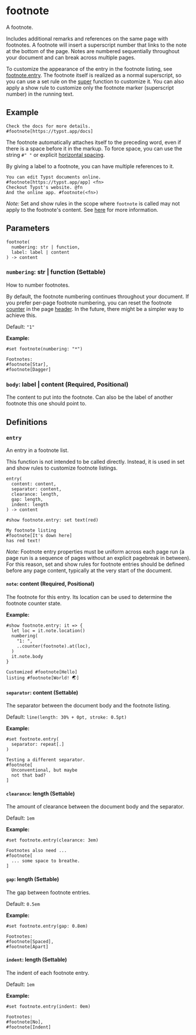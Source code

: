 # footnote

A footnote.

Includes additional remarks and references on the same page with footnotes. A footnote will insert a superscript number that links to the note at the bottom of the page. Notes are numbered sequentially throughout your document and can break across multiple pages.

To customize the appearance of the entry in the footnote listing, see [footnote.entry](/docs/reference/model/footnote/#definitions-entry). The footnote itself is realized as a normal superscript, so you can use a set rule on the [super](/docs/reference/text/super/) function to customize it. You can also apply a show rule to customize only the footnote marker (superscript number) in the running text.

## Example

```typst
Check the docs for more details.
#footnote[https://typst.app/docs]
```

The footnote automatically attaches itself to the preceding word, even if there is a space before it in the markup. To force space, you can use the string `#" "` or explicit [horizontal spacing](/docs/reference/layout/h/).

By giving a label to a footnote, you can have multiple references to it.

```typst
You can edit Typst documents online.
#footnote[https://typst.app/app] <fn>
Checkout Typst's website. @fn
And the online app. #footnote(<fn>)
```

*Note:* Set and show rules in the scope where `footnote` is called may not apply to the footnote's content. See [here](https://github.com/typst/typst/issues/1467#issuecomment-1588799440) for more information.

## Parameters

```
footnote(
  numbering: str | function,
  label: label | content
) -> content
```

### `numbering`: str | function (Settable)

How to number footnotes.

By default, the footnote numbering continues throughout your document. If you prefer per-page footnote numbering, you can reset the footnote [counter](/docs/reference/introspection/counter/) in the page [header](/docs/reference/layout/page/#parameters-header). In the future, there might be a simpler way to achieve this.

Default: `"1"`

**Example:**
```typst
#set footnote(numbering: "*")

Footnotes:
#footnote[Star],
#footnote[Dagger]
```

### `body`: label | content (Required, Positional)

The content to put into the footnote. Can also be the label of another footnote this one should point to.

## Definitions

### `entry`

An entry in a footnote list.

This function is not intended to be called directly. Instead, it is used in set and show rules to customize footnote listings.

```
entry(
  content: content,
  separator: content,
  clearance: length,
  gap: length,
  indent: length
) -> content
```

```typst
#show footnote.entry: set text(red)

My footnote listing
#footnote[It's down here]
has red text!
```

*Note:* Footnote entry properties must be uniform across each page run (a page run is a sequence of pages without an explicit pagebreak in between). For this reason, set and show rules for footnote entries should be defined before any page content, typically at the very start of the document.

#### `note`: content (Required, Positional)

The footnote for this entry. Its location can be used to determine the footnote counter state.

**Example:**
```typst
#show footnote.entry: it => {
  let loc = it.note.location()
  numbering(
    "1: ",
    ..counter(footnote).at(loc),
  )
  it.note.body
}

Customized #footnote[Hello]
listing #footnote[World! 🌏]
```

#### `separator`: content (Settable)

The separator between the document body and the footnote listing.

Default: `line(length: 30% + 0pt, stroke: 0.5pt)`

**Example:**
```typst
#set footnote.entry(
  separator: repeat[.]
)

Testing a different separator.
#footnote[
  Unconventional, but maybe
  not that bad?
]
```

#### `clearance`: length (Settable)

The amount of clearance between the document body and the separator.

Default: `1em`

**Example:**
```typst
#set footnote.entry(clearance: 3em)

Footnotes also need ...
#footnote[
  ... some space to breathe.
]
```

#### `gap`: length (Settable)

The gap between footnote entries.

Default: `0.5em`

**Example:**
```typst
#set footnote.entry(gap: 0.8em)

Footnotes:
#footnote[Spaced],
#footnote[Apart]
```

#### `indent`: length (Settable)

The indent of each footnote entry.

Default: `1em`

**Example:**
```typst
#set footnote.entry(indent: 0em)

Footnotes:
#footnote[No],
#footnote[Indent]
```
